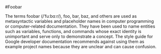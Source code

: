 #Foobar

The terms foobar (/ˈfuːbɑːr/), foo, bar, baz, and others are used as metasyntactic variables and placeholder names in computer programming or computer-related documentation. They have been used to name entities such as variables, functions, and commands whose exact identity is unimportant and serve only to demonstrate a concept. The style guide for Google developer documentation recommends against using them as example project names because they are unclear and can cause confusion.